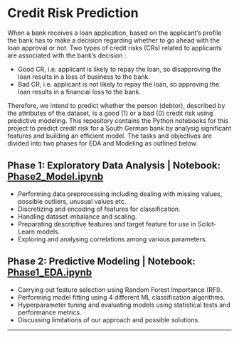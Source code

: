 # Credit Risk Prediction
When a bank receives a loan application, based on the applicant’s profile the bank has to make a decision regarding whether to go ahead with the loan approval or not. Two types of credit risks (CRs) related to applicants are associated with the bank’s decision :
- Good CR, i.e. applicant is likely to repay the loan, so disapproving the loan results in a loss of business to the bank.
- Bad CR, i.e. applicant is not likely to repay the loan, so approving the loan results in a financial loss to the bank.

Therefore, we intend to predict whether the person (debtor), described by the attributes of the dataset, is a good (1) or a bad (0) credit risk using predictive modeling. This repository contains the Python notebooks for this project to predict credit risk for a South German bank by analysig significant features and building an efficient model. The tasks and objectives are divided into two phases for EDA and Modeling as outlined below.

## Phase 1: Exploratory Data Analysis  |  Notebook: [Phase2_Model.ipynb](https://nbviewer.org/github/tapojoyde/Credit-Risk-Predict/blob/main/Phase2_Model.ipynb)
- Performing data preprocessing including dealing with missing values, possible outliers, unusual values etc.
- Discretizing and encoding of features for classification.
- Handling dataset imbalance and scaling.
- Preparating descriptive features and target feature for use in Scikit-Learn models.
- Exploring and analysing correlations among various parameters.

## Phase 2: Predictive Modeling  |  Notebook: [Phase1_EDA.ipynb](https://nbviewer.org/github/tapojoyde/Credit-Risk-Predict/blob/main/Phase1_EDA.ipynb)
- Carrying out feature selection using Random Forest Importance (RFI).
- Performing model fitting using 4 different ML classification algorithms.
- Hyperparameter tuning and evaluating models using statistical tests and performance metrics.
- Discussing limitations of our approach and possible solutions.
***
